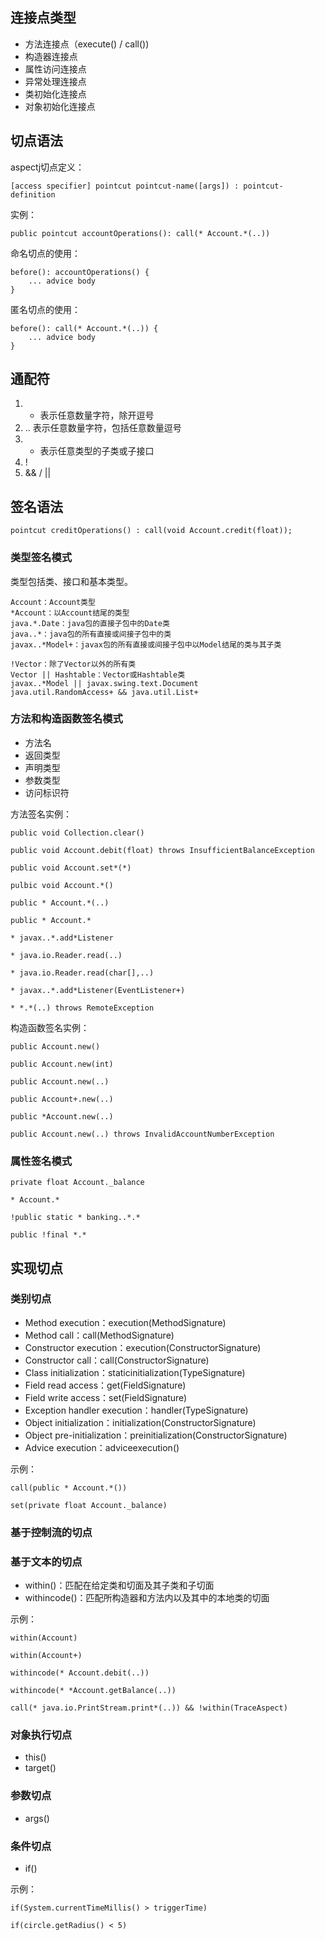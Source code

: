 ## 连接点类型

- 方法连接点（execute() / call())
- 构造器连接点
- 属性访问连接点
- 异常处理连接点
- 类初始化连接点
- 对象初始化连接点

## 切点语法

aspectj切点定义：

	[access specifier] pointcut pointcut-name([args]) : pointcut-definition

实例：

	public pointcut accountOperations(): call(* Account.*(..))

命名切点的使用：

	before(): accountOperations() {
		... advice body
	}

匿名切点的使用：
	
	before(): call(* Account.*(..)) {
		... advice body
	}

## 通配符

1. * 表示任意数量字符，除开逗号
2. .. 表示任意数量字符，包括任意数量逗号
3. + 表示任意类型的子类或子接口
4. !
5. && / ||

## 签名语法

	pointcut creditOperations() : call(void Account.credit(float));

### 类型签名模式

类型包括类、接口和基本类型。

	Account：Account类型
	*Account：以Account结尾的类型
	java.*.Date：java包的直接子包中的Date类
	java..*：java包的所有直接或间接子包中的类
	javax..*Model+：javax包的所有直接或间接子包中以Model结尾的类与其子类

	!Vector：除了Vector以外的所有类
	Vector || Hashtable：Vector或Hashtable类
	javax..*Model || javax.swing.text.Document
	java.util.RandomAccess+ && java.util.List+

### 方法和构造函数签名模式

- 方法名
- 返回类型
- 声明类型
- 参数类型
- 访问标识符

方法签名实例：

	public void Collection.clear()

	public void Account.debit(float) throws InsufficientBalanceException

	public void Account.set*(*)
	
	pulbic void Account.*()
	
	public * Account.*(..)

	public * Account.*

	* javax..*.add*Listener

	* java.io.Reader.read(..)

	* java.io.Reader.read(char[],..)

	* javax..*.add*Listener(EventListener+)

	* *.*(..) throws RemoteException

构造函数签名实例：

	public Account.new()

	public Account.new(int)

	public Account.new(..)

	public Account+.new(..)

	public *Account.new(..)

	public Account.new(..) throws InvalidAccountNumberException

### 属性签名模式

	private float Account._balance

	* Account.*

	!public static * banking..*.*

	public !final *.*

## 实现切点

### 类别切点

- Method execution：execution(MethodSignature)
- Method call：call(MethodSignature)
- Constructor execution：execution(ConstructorSignature)
- Constructor call：call(ConstructorSignature)
- Class initialization：staticinitialization(TypeSignature)
- Field read access：get(FieldSignature)
- Field write access：set(FieldSignature)
- Exception handler execution：handler(TypeSignature)
- Object initialization：initialization(ConstructorSignature)
- Object pre-initialization：preinitialization(ConstructorSignature)
- Advice execution：adviceexecution()

示例：

	call(public * Account.*())

	set(private float Account._balance)

### 基于控制流的切点

### 基于文本的切点

- within()：匹配在给定类和切面及其子类和子切面
- withincode()：匹配所构造器和方法内以及其中的本地类的切面

示例：

	within(Account)

	within(Account+)

	withincode(* Account.debit(..))

	withincode(* *Account.getBalance(..))

	call(* java.io.PrintStream.print*(..)) && !within(TraceAspect)

### 对象执行切点

- this()
- target()

### 参数切点

- args()

### 条件切点

- if()

示例：

	if(System.currentTimeMillis() > triggerTime)

	if(circle.getRadius() < 5)